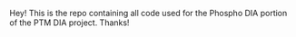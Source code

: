 Hey! This is the repo containing all code used for the Phospho DIA portion of the PTM DIA project. Thanks!
